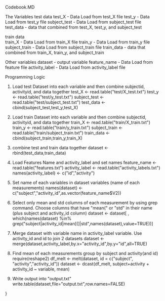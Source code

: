 Codebook.MD

The Variables
 test data
  test_X - Data Load from test_X file
  test_y - Data Load from test_y file
  subject_test - Data Load from subject_test file
  test_data - data that combined from test_X, test_y, and subject_test
  
 train data  
  train_X - Data Load from train_X file
  train_y - Data Load from train_y file
  subject_train - Data Load from subject_train file
  train_data - data that combined from train_X, train_y, and subject_train

 Other variables
  dataset - output variable
  feature_name - Data Load from feature file
  activity_label - Data Load from activity_label file
  
Programming Logic
  
  1. Load test Dataset into each variable and then combine subjectid, activityid, and data together
  test_X <- read.table("test/X_test.txt")
  test_y <- read.table("test/y_test.txt")
  subject_test <- read.table("test/subject_test.txt")
  test_data <- cbind(subject_test,test_y,test_X)
  
  2. Load train Dataset into each variable and then combine subjectid, activityid, and data together
  train_X <- read.table("train/X_train.txt")
  train_y <- read.table("train/y_train.txt")
  subject_train <- read.table("train/subject_train.txt")
  train_data <- cbind(subject_train,train_y,train_X)
  
  3. combine test and train data together
  dataset <- rbind(test_data,train_data)
  
  4. Load Features Name and activity_label and set names
  feature_name <- read.table("features.txt")
  activity_label <- read.table("activity_labels.txt")
  names(activity_label) <- c("id","activity")
  
  5. Set name of each variables in dataset variables (name of each measurements)
  names(dataset) <- c("subject","activity_id",as.vector(feature_name$V2))
  
  6. Select only mean and std columns of each measurement by using grep command. Choose columns that have "mean(" or "std" in their name (plus subject and activity_id column) 
  dataset <- dataset[ , which(names(dataset) %in% grep("subject|activity_id|mean[(]|std",names(dataset),value=TRUE))]
  
  7. Merge dataset with variable name in activity_label variable. Use activity_id and id to join 2 datasets
  dataset <- merge(dataset,activity_label,by.x="activity_id",by.y="id",all=TRUE)
  

  8. Find mean of each measurements group by subject and activity(and id)
  require(reshape2)
  df_melt <- melt(dataset, id = c("subject", "activity","activity_id"))
  dataset <- dcast(df_melt, subject+activity + activity_id ~ variable, mean)
  
  9. Write output into "output.txt"
  write.table(dataset,file="output.txt",row.names=FALSE)
  
}
